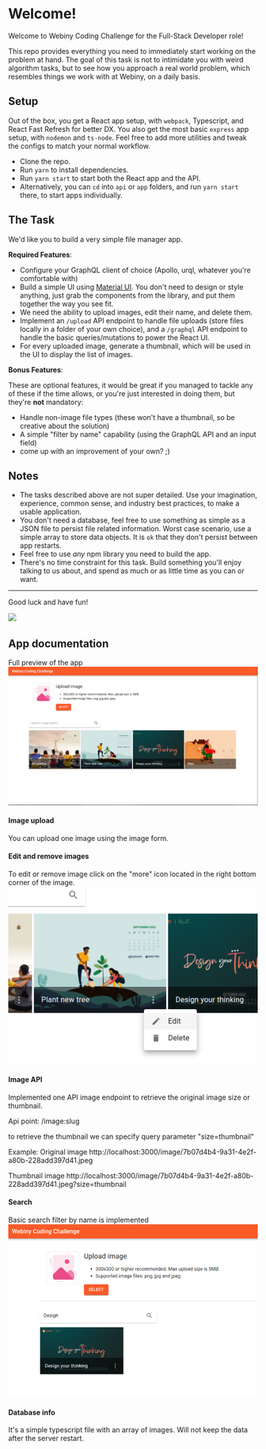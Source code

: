 # Welcome!

Welcome to Webiny Coding Challenge for the Full-Stack Developer role!

This repo provides everything you need to immediately start working on the problem at hand. The goal of this task is not to intimidate you with weird algorithm tasks, but to see how you approach a real world problem, which resembles things we work with at Webiny, on a daily basis.

## Setup

Out of the box, you get a React app setup, with `webpack`, Typescript, and React Fast Refresh for better DX. You also get the most basic `express` app setup, with `nodemon` and `ts-node`. Feel free to add more utilities and tweak the configs to match your normal workflow.

- Clone the repo.
- Run `yarn` to install dependencies.
- Run `yarn start` to start both the React app and the API.
- Alternatively, you can `cd` into `api` or `app` folders, and run `yarn start` there, to start apps individually.

## The Task

We'd like you to build a very simple file manager app.

**Required Features**:

- Configure your GraphQL client of choice (Apollo, urql, whatever you're comfortable with)
- Build a simple UI using [Material UI](https://mui.com/getting-started/usage/). You don't need to design or style anything, just grab the components from the library, and put them together the way you see fit.
- We need the ability to upload images, edit their name, and delete them.
- Implement an `/upload` API endpoint to handle file uploads (store files locally in a folder of your own choice), and a `/graphql` API endpoint to handle the basic queries/mutations to power the React UI.
- For every uploaded image, generate a thumbnail, which will be used in the UI to display the list of images.

**Bonus Features**:

These are optional features, it would be great if you managed to tackle any of these if the time allows, or you're just interested in doing them, but they're **not** mandatory:

- Handle non-image file types (these won't have a thumbnail, so be creative about the solution)
- A simple "filter by name" capability (using the GraphQL API and an input field)
- come up with an improvement of your own? ;)

## Notes

- The tasks described above are not super detailed. Use your imagination, experience, common sense, and industry best practices, to make a usable application.
- You don't need a database, feel free to use something as simple as a JSON file to persist file related information. Worst case scenario, use a simple array to store data objects. It is `ok` that they don't persist between app restarts.
- Feel free to use _any_ npm library you need to build the app.
- There's no time constraint for this task. Build something you'll enjoy talking to us about, and spend as much or as little time as you can or want.

---

Good luck and have fun!

<img src="https://raw.githubusercontent.com/webiny/webiny-js/69590bb13945dac9ecb19a058536b8cd1ec793b3/static/webiny-logo.svg" width="130">

## App documentation

Full preview of the app
<img src="./app/src/images/readme-docs/webiny-app.png">

#### Image upload

You can upload one image using the image form.

#### Edit and remove images

To edit or remove image click on the "more" icon located in the right bottom corner of the image.
<img src="./app/src/images/readme-docs/edit-remove.png">

#### Image API

Implemented one API image endpoint to retrieve the original image size or thumbnail.

Api point:
/image:slug

to retrieve the thumbnail we can specify query parameter "size=thumbnail"

Example:
Original image
http://localhost:3000/image/7b07d4b4-9a31-4e2f-a80b-228add397d41.jpeg

Thumbnail image
http://localhost:3000/image/7b07d4b4-9a31-4e2f-a80b-228add397d41.jpeg?size=thumbnail

#### Search

Basic search filter by name is implemented
<img src="./app/src/images/readme-docs/search.png">

#### Database info

It's a simple typescript file with an array of images. Will not keep the data after the server restart.
